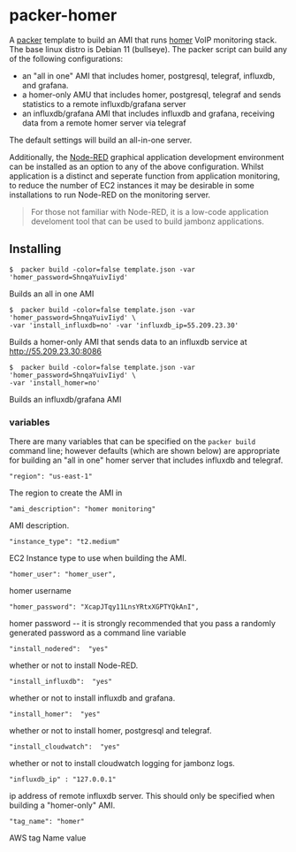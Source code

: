 # packer-homer

A [packer](https://www.packer.io/) template to build an AMI that runs [homer](https://github.com/sipcapture/homer) VoIP monitoring stack.  The base linux distro is Debian 11 (bullseye).  The packer script can build any of the following configurations:
- an "all in one" AMI that includes homer, postgresql, telegraf, influxdb, and grafana.
- a homer-only AMU that includes homer, postgresql, telegraf and sends statistics to a remote influxdb/grafana server
- an influxdb/grafana AMI that includes influxdb and grafana, receiving data from a remote homer server via telegraf

The default settings will build an all-in-one server.

Additionally, the [Node-RED](https://nodered.org) graphical application development environment can be installed as an option to any of the above configuration.  Whilst application is a distinct and seperate function from application monitoring, to reduce the number of EC2 instances it may be desirable in some installations to run Node-RED on the monitoring server.  

> For those not familiar with Node-RED, it is a low-code application develoment tool that can be used to build jambonz applications. 

## Installing 

```
$  packer build -color=false template.json -var 'homer_password=ShnqaYuivIiyd'
```
Builds an all in one AMI

```
$  packer build -color=false template.json -var 'homer_password=ShnqaYuivIiyd' \
-var 'install_influxdb=no' -var 'influxdb_ip=55.209.23.30'
```
Builds a homer-only AMI that sends data to an influxdb service at http://55.209.23.30:8086

```
$  packer build -color=false template.json -var 'homer_password=ShnqaYuivIiyd' \
-var 'install_homer=no'
```
Builds an influxdb/grafana AMI

### variables
There are many variables that can be specified on the `packer build` command line; however defaults (which are shown below) are appropriate for building an "all in one" homer server that includes influxdb and telegraf.

```
"region": "us-east-1"
```
The region to create the AMI in

```
"ami_description": "homer monitoring"
```
AMI description.

```
"instance_type": "t2.medium"
```
EC2 Instance type to use when building the AMI.

```
"homer_user": "homer_user",
```
homer username

```
"homer_password": "XcapJTqy11LnsYRtxXGPTYQkAnI",
```
homer password -- it is strongly recommended that you pass a randomly generated password as a command line variable

```
"install_nodered":  "yes"
```
whether or not to install Node-RED.

```
"install_influxdb":  "yes"
```
whether or not to install influxdb and grafana.

```
"install_homer":  "yes"
```
whether or not to install homer, postgresql and telegraf.

```
"install_cloudwatch":  "yes"
```
whether or not to install cloudwatch logging for jambonz logs.

```
"influxdb_ip" : "127.0.0.1"
```
ip address of remote influxdb server.  This should only be specified when building a "homer-only" AMI.

```
"tag_name": "homer"
```
AWS tag Name value

